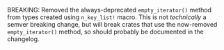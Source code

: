 BREAKING: Removed the always-deprecated `empty_iterator()` method from types
created using `n_key_list!` macro. This is not *technically* a semver breaking
change, but will break crates that use the now-removed `empty_iterator()`
method, so should probably be documented in the changelog.
